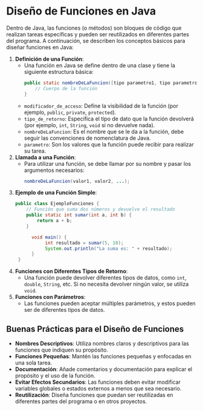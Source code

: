 # Diseño de Funciones en Java

Dentro de Java, las funciones (o métodos) son bloques de código que realizan tareas específicas y pueden ser
reutilizados en diferentes partes del programa. A continuación, se describen los conceptos básicos para diseñar
funciones en Java:

1. **Definición de una Función**:
    - Una función en Java se define dentro de una clase y tiene la siguiente estructura básica:
      ```java
      public static nombreDeLaFuncion([tipo parametro1, tipo parametro2, ...]) {
          // Cuerpo de la función
      }
      ```
    - `modificador_de_acceso`: Define la visibilidad de la función (por ejemplo, `public`, `private`, `protected`).
    - `tipo_de_retorno`: Especifica el tipo de dato que la función devolverá (por ejemplo, `int`, `String`, `void` si no
      devuelve nada).
    - `nombreDeLaFuncion`: Es el nombre que se le da a la función, debe seguir las convenciones de nomenclatura de Java.
    - `parametro`: Son los valores que la función puede recibir para realizar su tarea.
2. **Llamada a una Función**:
    - Para utilizar una función, se debe llamar por su nombre y pasar los argumentos necesarios:
      ```java
      nombreDeLaFuncion(valor1, valor2, ...);
      ```
3. **Ejemplo de una Función Simple**:
   ```java
   public class EjemploFunciones {
       // Función que suma dos números y devuelve el resultado
       public static int sumar(int a, int b) {
           return a + b;
       }
   
         void main() {
              int resultado = sumar(5, 10);
              System.out.println("La suma es: " + resultado);
         }
    }
    ```
4. **Funciones con Diferentes Tipos de Retorno**:
    - Una función puede devolver diferentes tipos de datos, como `int`, `double`, `String`, etc. Si no necesita devolver
      ningún valor, se utiliza `void`.
5. **Funciones con Parámetros**:
    - Las funciones pueden aceptar múltiples parámetros, y estos pueden ser de diferentes tipos de datos.

## Buenas Prácticas para el Diseño de Funciones

* **Nombres Descriptivos**: Utiliza nombres claros y descriptivos para las funciones que indiquen su propósito.
* **Funciones Pequeñas**: Mantén las funciones pequeñas y enfocadas en una sola tarea.
* **Documentación**: Añade comentarios y documentación para explicar el propósito y el uso de la función.
* **Evitar Efectos Secundarios**: Las funciones deben evitar modificar variables globales o estados externos a menos que
  sea necesario.
* **Reutilización**: Diseña funciones que puedan ser reutilizadas en diferentes partes del programa o en otros
  proyectos.